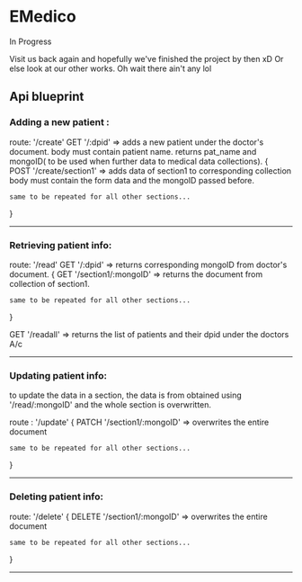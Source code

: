# EMedico
In Progress

Visit us back again and hopefully we've finished the project by then xD
Or else look at our other works. Oh wait there ain't any lol

## Api blueprint 

### Adding a new patient :

route: '/create'
GET '/:dpid' => adds a new patient under the doctor's document.
body must contain patient name.
returns pat_name and mongoID( to be used when further data to medical data collections).
{    
    POST '/create/section1' => adds data of section1 to corresponding collection 
                                body must contain the form data and the mongoID passed before.

    same to be repeated for all other sections...
}

----------------------------------
### Retrieving patient info: 

route: '/read'
GET '/:dpid' => returns corresponding mongoID from doctor's document. 
{
    GET '/section1/:mongoID' => returns the document from collection of section1.

    same to be repeated for all other sections...
}

GET '/readall' => returns the list of patients and their dpid under the doctors A/c

----------------------------------
### Updating patient info: 
to update the data in a section, the data is from obtained using '/read/:mongoID'
and the whole section is overwritten.

route : '/update'
{
    PATCH '/section1/:mongoID' => overwrites the entire document

    same to be repeated for all other sections...
}

----------------------------------
### Deleting patient info:

route: '/delete'
{
    DELETE '/section1/:mongoID' => overwrites the entire document

    same to be repeated for all other sections...
}

----------------------------------
